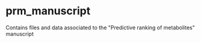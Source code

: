 # prm_manuscript
Contains files and data associated to the "Predictive ranking of metabolites" manuscript
